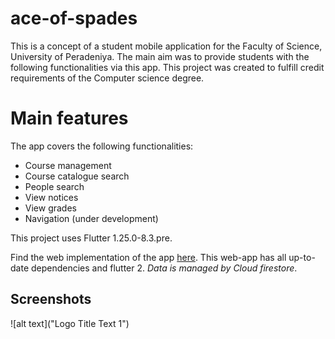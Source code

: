 # ace-of-spades
This is a concept of a student mobile application for the Faculty of Science, University of Peradeniya. The main aim was to provide students with the following functionalities via this app. This project was created to fulfill credit requirements of the Computer science degree.

# Main features
The app covers the following functionalities:
- Course management
- Course catalogue search
- People search
- View notices
- View grades
- Navigation (under development)

This project uses Flutter 1.25.0-8.3.pre.

Find the web implementation of the app [here](https://github.com/kanissh/ace-of-spades-web.git). This web-app has all up-to-date dependencies and flutter 2. _Data is managed by Cloud firestore_.

## Screenshots
![alt text]("Logo Title Text 1")
